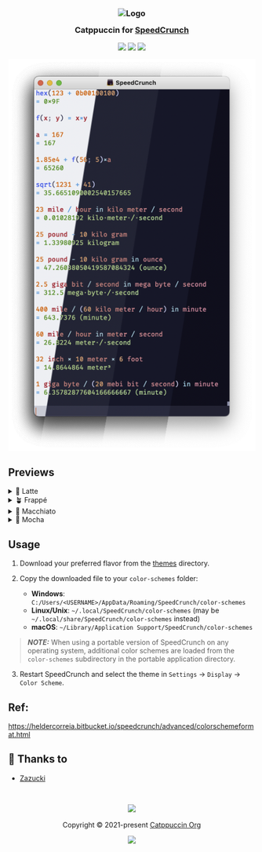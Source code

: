 <h3 align="center">
	<img src="https://raw.githubusercontent.com/catppuccin/catppuccin/main/assets/logos/exports/1544x1544_circle.png" width="100" alt="Logo"/><br/>
	<img src="https://raw.githubusercontent.com/catppuccin/catppuccin/main/assets/misc/transparent.png" height="30" width="0px"/>
	Catppuccin for <a href="https://heldercorreia.bitbucket.io/speedcrunch/index.html">SpeedCrunch</a>
	<img src="https://raw.githubusercontent.com/catppuccin/catppuccin/main/assets/misc/transparent.png" height="30" width="0px"/>
</h3>

<p align="center">
	<a href="https://github.com/catppuccin/speedcrunch/stargazers"><img src="https://img.shields.io/github/stars/catppuccin/speedcrunch?colorA=363a4f&colorB=b7bdf8&style=for-the-badge"></a>
	<a href="https://github.com/catppuccin/speedcrunch/issues"><img src="https://img.shields.io/github/issues/catppuccin/speedcrunch?colorA=363a4f&colorB=f5a97f&style=for-the-badge"></a>
	<a href="https://github.com/catppuccin/speedcrunch/contributors"><img src="https://img.shields.io/github/contributors/catppuccin/speedcrunch?colorA=363a4f&colorB=a6da95&style=for-the-badge"></a>
</p>

<p align="center">
  <img src="assets/preview.webp"/>
</p>

## Previews

<details>
<summary>🌻 Latte</summary>
<img src="assets/latte.webp"/>
</details>
<details>
<summary>🪴 Frappé</summary>
<img src="assets/frappe.webp"/>
</details>
<details>
<summary>🌺 Macchiato</summary>
<img src="assets/macchiato.webp"/>
</details>
<details>
<summary>🌿 Mocha</summary>
<img src="assets/mocha.webp"/>
</details>

## Usage

1. Download your preferred flavor from the [themes](themes) directory.

2. Copy the downloaded file to your `color-schemes` folder:

	- **Windows**: `C:/Users/<USERNAME>/AppData/Roaming/SpeedCrunch/color-schemes`
	- **Linux/Unix**: `~/.local/SpeedCrunch/color-schemes` (may be `~/.local/share/SpeedCrunch/color-schemes` instead)
	- **macOS**: `~/Library/Application Support/SpeedCrunch/color-schemes`

> **_NOTE:_** When using a portable version of SpeedCrunch on any operating system, additional color schemes are loaded from the `color-schemes` subdirectory in the portable application directory.

3. Restart SpeedCrunch and select the theme in `Settings` -> `Display` -> `Color Scheme`.

## Ref:
https://heldercorreia.bitbucket.io/speedcrunch/advanced/colorschemeformat.html

## 💝 Thanks to

- [Zazucki](https://github.com/zazucki)

&nbsp;

<p align="center">
	<img src="https://raw.githubusercontent.com/catppuccin/catppuccin/main/assets/footers/gray0_ctp_on_line.svg?sanitize=true" />
</p>

<p align="center">
	Copyright &copy; 2021-present <a href="https://github.com/catppuccin" target="_blank">Catppuccin Org</a>
</p>

<p align="center">
	<a href="https://github.com/catppuccin/catppuccin/blob/main/LICENSE"><img src="https://img.shields.io/static/v1.svg?style=for-the-badge&label=License&message=MIT&logoColor=d9e0ee&colorA=363a4f&colorB=b7bdf8"/></a>
</p>

